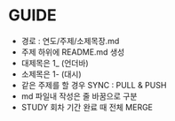 # GUIDE
- 경로 : 연도/주제/소제목장.md  
- 주제 하위에 README.md 생성  
- 대제목은 1_ (언더바)    
- 소제목은 1- (대시)  
- 같은 주제를 할 경우 SYNC : PULL & PUSH  
- md 파일내 작성은 줄 바꿈으로 구분  
- STUDY 회차 기간 완료 때 전체 MERGE  